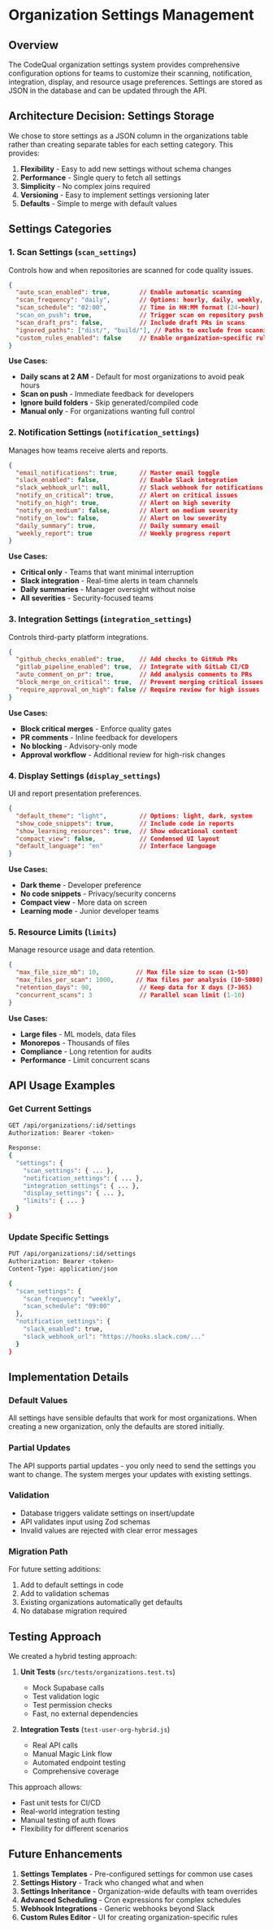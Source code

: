 # Organization Settings Management

## Overview

The CodeQual organization settings system provides comprehensive configuration options for teams to customize their scanning, notification, integration, display, and resource usage preferences. Settings are stored as JSON in the database and can be updated through the API.

## Architecture Decision: Settings Storage

We chose to store settings as a JSON column in the organizations table rather than creating separate tables for each setting category. This provides:

1. **Flexibility** - Easy to add new settings without schema changes
2. **Performance** - Single query to fetch all settings
3. **Simplicity** - No complex joins required
4. **Versioning** - Easy to implement settings versioning later
5. **Defaults** - Simple to merge with default values

## Settings Categories

### 1. Scan Settings (`scan_settings`)

Controls how and when repositories are scanned for code quality issues.

```json
{
  "auto_scan_enabled": true,        // Enable automatic scanning
  "scan_frequency": "daily",        // Options: hourly, daily, weekly, manual
  "scan_schedule": "02:00",         // Time in HH:MM format (24-hour)
  "scan_on_push": true,             // Trigger scan on repository push
  "scan_draft_prs": false,          // Include draft PRs in scans
  "ignored_paths": ["dist/", "build/"], // Paths to exclude from scanning
  "custom_rules_enabled": false     // Enable organization-specific rules
}
```

**Use Cases:**
- **Daily scans at 2 AM** - Default for most organizations to avoid peak hours
- **Scan on push** - Immediate feedback for developers
- **Ignore build folders** - Skip generated/compiled code
- **Manual only** - For organizations wanting full control

### 2. Notification Settings (`notification_settings`)

Manages how teams receive alerts and reports.

```json
{
  "email_notifications": true,      // Master email toggle
  "slack_enabled": false,           // Enable Slack integration
  "slack_webhook_url": null,        // Slack webhook for notifications
  "notify_on_critical": true,       // Alert on critical issues
  "notify_on_high": true,           // Alert on high severity
  "notify_on_medium": false,        // Alert on medium severity
  "notify_on_low": false,           // Alert on low severity
  "daily_summary": true,            // Daily summary email
  "weekly_report": true             // Weekly progress report
}
```

**Use Cases:**
- **Critical only** - Teams that want minimal interruption
- **Slack integration** - Real-time alerts in team channels
- **Daily summaries** - Manager oversight without noise
- **All severities** - Security-focused teams

### 3. Integration Settings (`integration_settings`)

Controls third-party platform integrations.

```json
{
  "github_checks_enabled": true,    // Add checks to GitHub PRs
  "gitlab_pipeline_enabled": true,  // Integrate with GitLab CI/CD
  "auto_comment_on_pr": true,       // Add analysis comments to PRs
  "block_merge_on_critical": true,  // Prevent merging critical issues
  "require_approval_on_high": false // Require review for high issues
}
```

**Use Cases:**
- **Block critical merges** - Enforce quality gates
- **PR comments** - Inline feedback for developers
- **No blocking** - Advisory-only mode
- **Approval workflow** - Additional review for high-risk changes

### 4. Display Settings (`display_settings`)

UI and report presentation preferences.

```json
{
  "default_theme": "light",         // Options: light, dark, system
  "show_code_snippets": true,       // Include code in reports
  "show_learning_resources": true,  // Show educational content
  "compact_view": false,            // Condensed UI layout
  "default_language": "en"          // Interface language
}
```

**Use Cases:**
- **Dark theme** - Developer preference
- **No code snippets** - Privacy/security concerns
- **Compact view** - More data on screen
- **Learning mode** - Junior developer teams

### 5. Resource Limits (`limits`)

Manage resource usage and data retention.

```json
{
  "max_file_size_mb": 10,          // Max file size to scan (1-50)
  "max_files_per_scan": 1000,      // Max files per analysis (10-5000)
  "retention_days": 90,             // Keep data for X days (7-365)
  "concurrent_scans": 3             // Parallel scan limit (1-10)
}
```

**Use Cases:**
- **Large files** - ML models, data files
- **Monorepos** - Thousands of files
- **Compliance** - Long retention for audits
- **Performance** - Limit concurrent scans

## API Usage Examples

### Get Current Settings
```bash
GET /api/organizations/:id/settings
Authorization: Bearer <token>

Response:
{
  "settings": {
    "scan_settings": { ... },
    "notification_settings": { ... },
    "integration_settings": { ... },
    "display_settings": { ... },
    "limits": { ... }
  }
}
```

### Update Specific Settings
```bash
PUT /api/organizations/:id/settings
Authorization: Bearer <token>
Content-Type: application/json

{
  "scan_settings": {
    "scan_frequency": "weekly",
    "scan_schedule": "09:00"
  },
  "notification_settings": {
    "slack_enabled": true,
    "slack_webhook_url": "https://hooks.slack.com/..."
  }
}
```

## Implementation Details

### Default Values
All settings have sensible defaults that work for most organizations. When creating a new organization, only the defaults are stored initially.

### Partial Updates
The API supports partial updates - you only need to send the settings you want to change. The system merges your updates with existing settings.

### Validation
- Database triggers validate settings on insert/update
- API validates input using Zod schemas
- Invalid values are rejected with clear error messages

### Migration Path
For future setting additions:
1. Add to default settings in code
2. Add to validation schemas
3. Existing organizations automatically get defaults
4. No database migration required

## Testing Approach

We created a hybrid testing approach:

1. **Unit Tests** (`src/tests/organizations.test.ts`)
   - Mock Supabase calls
   - Test validation logic
   - Test permission checks
   - Fast, no external dependencies

2. **Integration Tests** (`test-user-org-hybrid.js`)
   - Real API calls
   - Manual Magic Link flow
   - Automated endpoint testing
   - Comprehensive coverage

This approach allows:
- Fast unit tests for CI/CD
- Real-world integration testing
- Manual testing of auth flows
- Flexibility for different scenarios

## Future Enhancements

1. **Settings Templates** - Pre-configured settings for common use cases
2. **Settings History** - Track who changed what and when
3. **Settings Inheritance** - Organization-wide defaults with team overrides
4. **Advanced Scheduling** - Cron expressions for complex schedules
5. **Webhook Integrations** - Generic webhooks beyond Slack
6. **Custom Rules Editor** - UI for creating organization-specific rules